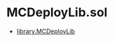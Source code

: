 # MCDeployLib.sol

<!-- START_INDEX -->
- [library.MCDeployLib](./library.MCDeployLib.md)

<!-- END_INDEX -->
